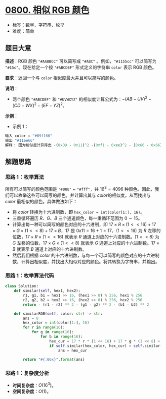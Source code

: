 # [0800. 相似 RGB 颜色](https://leetcode.cn/problems/similar-rgb-color/)

- 标签：数学、字符串、枚举
- 难度：简单

## 题目大意

**描述**：RGB 颜色 `"#AABBCC"` 可以简写成 `"#ABC"` 。例如，`"#1155cc"` 可以简写为 `"#15c"`。现在给定一个按 `"#ABCDEF"` 形式定义的字符串 `color` 表示 RGB 颜色。

**要求**：返回一个与 `color` 相似度最大并且可以简写的颜色。

**说明**：

- 两个颜色 `"#ABCDEF"` 和 `"#UVWXYZ"` 的相似度计算公式为：$-(AB - UV)^2 - (CD - WX)^2 - (EF - YZ)^2$。

**示例**：

- 示例 1：

```python
输入 color = "#09f166"
输出 "#11ee66"
解释： 因为相似度计算得出 -(0x09 - 0x11)^2 -(0xf1 - 0xee)^2 - (0x66 - 0x66)^2 = -64 -9 -0 = -73，这是所有可以简写的颜色中与 color 最相似的颜色
```

## 解题思路

### 思路 1：枚举算法

所有可以简写的颜色范围是 `"#000"` ~ `"#fff"`，共 $16^3 = 4096$ 种颜色。因此，我们可以枚举这些可以简写的颜色，并计算出其与 $color$的相似度，从而找出与 $color$ 最相似的颜色。具体做法如下：

- 将  $color$ 转换为十六进制数，即 `hex_color = int(color[1:], 16)`。
- 三重循环遍历 $R$、$G$、$B$ 三个通道颜色，每一重循环范围为 $0 \sim 15$。
- 计算出每一种可以简写的颜色对应的十六进制，即 $17 \times R \times (1 << 16) + 17 \times G \times (1 << 8) + 17 \times B$，$17$ 是 $0x11 = 16 + 1 = 17$，$(1 << 16)$ 为 $R$ 左移的位数，$17 \times R \times (1 << 16)$ 就表示 $R$ 通道上对应的十六进制数。$(1 << 8)$ 为 $G$ 左移的位数，$17 \times G \times (1 << 8)$ 就表示 $G$ 通道上对应的十六进制数。$17 \times B$ 就表示 $B$ 通道上对应的十六进制数。
- 然后我们根据 $color$ 的十六进制数，与每一个可以简写的颜色对应的十六进制数，计算出相似度，并找出大相似对应的颜色。将其转换为字符串，并输出。

### 思路 1：枚举算法代码

```python
class Solution:
    def similar(self, hex1, hex2):
        r1, g1, b1 = hex1 >> 16, (hex1 >> 8) % 256, hex1 % 256
        r2, g2, b2 = hex2 >> 16, (hex2 >> 8) % 256, hex2 % 256
        return - (r1 - r2) ** 2 - (g1 - g2) ** 2 - (b1 - b2) ** 2

    def similarRGB(self, color: str) -> str:
        ans = 0
        hex_color = int(color[1:], 16)
        for r in range(16):
            for g in range(16):
                for b in range(16):
                    hex_cur = 17 * r * (1 << 16) + 17 * g * (1 << 8) + 17 * b
                    if self.similar(hex_color, hex_cur) > self.similar(hex_color, ans):
                        ans = hex_cur
        
        return "#{:06x}".format(ans)
```

### 思路 1：复杂度分析

- **时间复杂度**：$O(16^3)$。
- **空间复杂度**：$O(1)$。
